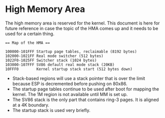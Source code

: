 # High Memory Area

The high memory area is reserved for the kernel. This document is here for future reference in case the topic of the HMA comes up and it needs to be used for a certain thing.

```
== Map of the HMA ==

100000-101FFF Startup page tables, reclaimable (8192 bytes)
102000-1021FF Real mode switcher (512 bytes)
1022F0-1025FF Switcher stack (1024 bytes)
103000-107FFF SV86 default real mode stack (20KB)
10FFF0        Kernel startup stack start (512 bytes down)
```

- Stack-based regions will use a stack pointer that is over the limit because ESP is decremented before pushing on 80x86.
- The startup page tables continue to be used after boot for mapping the kernel. The 1M region is not available until MM is set up.
- The SV86 stack is the only part that contains ring-3 pages. It is aligned at a 4K boundary.
- The startup stack is used very briefly.
